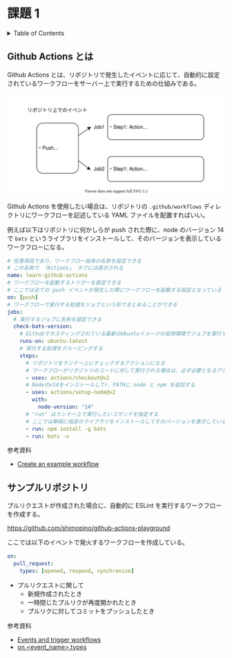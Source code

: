 # 課題 1

<!-- START doctoc generated TOC please keep comment here to allow auto update -->
<!-- DON'T EDIT THIS SECTION, INSTEAD RE-RUN doctoc TO UPDATE -->
<details>
<summary>Table of Contents</summary>

- [Github Actions とは](#github-actions-%E3%81%A8%E3%81%AF)
- [サンプルリポジトリ](#%E3%82%B5%E3%83%B3%E3%83%97%E3%83%AB%E3%83%AA%E3%83%9D%E3%82%B8%E3%83%88%E3%83%AA)

</details>
<!-- END doctoc generated TOC please keep comment here to allow auto update -->

## Github Actions とは

Github Actions とは、リポジトリで発生したイベントに応じて、自動的に設定されているワークフローをサーバー上で実行するための仕組みである。

![](assets/github-actions.drawio.svg)

Github Actions を使用したい場合は、リポジトリの `.github/workflows` ディレクトリにワークフローを記述している YAML ファイルを配置すればいい。

例えば以下はリポジトリに何かしらが push された際に、node のバージョン 14 で `bats` というライブラリをインストールして、そのバージョンを表示しているワークフローになる。

```yml
# 任意項目であり、ワークフロー自体の名称を設定できる
# この名称で 「Actions」 タブには表示される
name: learn-github-actions
# ワークフローを起動するトリガーを設定できる
# ここでは全ての push イベントが発生した際にワークフローを起動する設定となっている
on: [push]
# ワークフローで実行する処理をジョブという形でまとめることができる
jobs:
  # 実行するジョブに名称を設定できる
  check-bats-version:
    # Githubでホスティングされている最新のUbuntuイメージの仮想環境でジョブを実行する
    runs-on: ubuntu-latest
    # 実行する処理をグルーピングする
    steps:
      # リポジトリをランナー上にチェックするアクションになる
      # ワークフローがリポジトリのコードに対して実行される場合は、必ず必要となるアクションである
      - uses: actions/checkout@v2
      # Nodeのv14をインストールしてr、PATHに node と npm を追加する
      - uses: actions/setup-node@v2
        with:
          node-version: "14"
      # "run" はランナー上で実行したいコマンドを指定する
      # ここでは単純に指定のライブラリをインストールしてそのバージョンを表示しているだけである
      - run: npm install -g bats
      - run: bats -v
```

参考資料

- [Create an example workflow](https://docs.github.com/en/actions/learn-github-actions/understanding-github-actions#create-an-example-workflow)

## サンプルリポジトリ

プルリクエストが作成された場合に、自動的に ESLint を実行するワークフローを作成する。

https://github.com/shimopino/github-actions-playground

ここでは以下のイベントで発火するワークフローを作成している。

```yml
on:
  pull_request:
    types: [opened, reopend, synchronize]
```

- プルリクエストに関して
  - 新規作成されたとき
  - 一時閉じたプルリクが再度開かれたとき
  - プルリクに対してコミットをプッシュしたとき

参考資料

- [Events and trigger workflows](https://docs.github.com/en/actions/learn-github-actions/events-that-trigger-workflows)
- [on.<event_name>.types](https://docs.github.com/en/actions/learn-github-actions/workflow-syntax-for-github-actions#onevent_nametypes)
